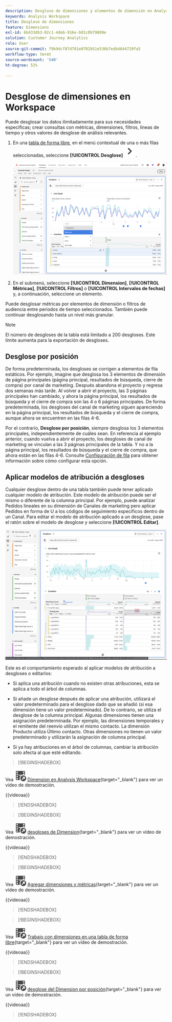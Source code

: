 ```yaml
---
description: Desglose de dimensiones y elementos de dimensión en Analysis Workspace.
keywords: Analysis Workspace
title: Desglose de dimensiones
feature: Dimensions
exl-id: 6b433db3-02c1-4deb-916e-b01c0b79889e
solution: Customer Journey Analytics
role: User
source-git-commit: f9b9dcf87d781e0702b51e536b7edb4644720fa5
workflow-type: tm+mt
source-wordcount: '540'
ht-degree: 52%

---
```


# Desglose de dimensiones en Workspace

Puede desglosar los datos ilimitadamente para sus necesidades específicas; crear consultas con métricas, dimensiones, filtros, líneas de tiempo y otros valores de desglose de análisis relevantes.

1. En una [tabla de forma libre](/help/analysis-workspace/visualizations/freeform-table/freeform-table.md), en el menú contextual de una o más filas seleccionadas, seleccione **[!UICONTROL Desglose]** ![ChevronRight](/help/assets/icons/ChevronRight.svg).

   ![Resultado del paso que muestra la selección de Crear alerta a partir de la selección.](assets/breakdown.png)

1. En el submenú, seleccione **[!UICONTROL Dimension]**, **[!UICONTROL Métricas]**, **[!UICONTROL Filtros]** o **[!UICONTROL Intervalos de fechas]** y, a continuación, seleccione un elemento.

Puede desglosar métricas por elementos de dimensión o filtros de audiencia entre periodos de tiempo seleccionados. También puede continuar desglosando hasta un nivel más granular.

>[!NOTE]
>
>El número de desgloses de la tabla está limitado a 200 desgloses. Este límite aumenta para la exportación de desgloses.

## Desglose por posición

De forma predeterminada, los desgloses se corrigen a elementos de fila estáticos. Por ejemplo, imagine que desglosa los 3 elementos de dimensión de página principales (página principal, resultados de búsqueda, cierre de compra) por canal de marketing. Después abandona el proyecto y regresa dos semanas más tarde. Al volver a abrir el proyecto, las 3 páginas principales han cambiado, y ahora la página principal, los resultados de búsqueda y el cierre de compra son las 4 o 6 páginas principales. De forma predeterminada, los desgloses del canal de marketing siguen apareciendo en la página principal, los resultados de búsqueda y el cierre de compra, aunque ahora se encuentren en las filas 4-6.

Por el contrario, **Desglose por posición**, siempre desglosa los 3 elementos principales, independientemente de cuáles sean. En referencia al ejemplo anterior, cuando vuelva a abrir el proyecto, los desgloses de canal de marketing se vinculan a las 3 páginas principales de la tabla. Y no a la página principal, los resultados de búsqueda y el cierre de compra, que ahora están en las filas 4-6. Consulte [Configuración de fila](/help/analysis-workspace/visualizations/freeform-table/column-row-settings/table-settings.md) para obtener información sobre cómo configurar esta opción.



## Aplicar modelos de atribución a desgloses

Cualquier desglose dentro de una tabla también puede tener aplicado cualquier modelo de atribución. Este modelo de atribución puede ser el mismo o diferente de la columna principal. Por ejemplo, puede analizar Pedidos lineales en su dimensión de Canales de marketing pero aplicar Pedidos en forma de U a los códigos de seguimiento específicos dentro de un Canal. Para editar el modelo de atribución aplicado a un desglose, pase el ratón sobre el modelo de desglose y seleccione **[!UICONTROL Editar]**.

![Comparación de atribución de pedidos que muestra la configuración de desglose](assets/breakdown-attribution.png)

Este es el comportamiento esperado al aplicar modelos de atribución a desgloses o editarlos:

* Si aplica una atribución cuando no existen otras atribuciones, esta se aplica a todo el árbol de columnas.

* Si añade un desglose después de aplicar una atribución, utilizará el valor predeterminado para el desglose dado que se añadió (si esa dimensión tiene un valor predeterminado). De lo contrario, se utiliza el desglose de la columna principal. Algunas dimensiones tienen una asignación predeterminada. Por ejemplo, las dimensiones temporales y el remitente del reenvío utilizan el mismo contacto. La dimensión Producto utiliza Último contacto. Otras dimensiones no tienen un valor predeterminado y utilizarán la asignación de columna principal.

* Si ya hay atribuciones en el árbol de columnas, cambiar la atribución solo afecta al que esté editando.

>[!BEGINSHADEBOX]

Vea ![VideoCheckedOut](/help/assets/icons/VideoCheckedOut.svg) [Dimension en Analysis Workspace](https://video.tv.adobe.com/v/23971?quality=12&learn=on){target="_blank"} para ver un vídeo de demostración.

{{videoaa}}

>[!ENDSHADEBOX]


>[!BEGINSHADEBOX]

Vea ![VideoCheckedOut](/help/assets/icons/VideoCheckedOut.svg) [desgloses de Dimension](https://video.tv.adobe.com/v/23969?quality=12&learn=on){target="_blank"} para ver un vídeo de demostración.

{{videoaa}}

>[!ENDSHADEBOX]


>[!BEGINSHADEBOX]

Vea ![VideoCheckedOut](/help/assets/icons/VideoCheckedOut.svg) [Agregar dimensiones y métricas](https://video.tv.adobe.com/v/30606?quality=12&learn=on){target="_blank"} para ver un vídeo de demostración.

{{videoaa}}

>[!ENDSHADEBOX]


>[!BEGINSHADEBOX]

Vea ![VideoCheckedOut](/help/assets/icons/VideoCheckedOut.svg) [Trabajo con dimensiones en una tabla de forma libre](https://video.tv.adobe.com/v/40179?quality=12&learn=on){target="_blank"} para ver un vídeo de demostración.

{{videoaa}}

>[!ENDSHADEBOX]


>[!BEGINSHADEBOX]

Vea ![VideoCheckedOut](/help/assets/icons/VideoCheckedOut.svg) [desglose del Dimension por posición](https://video.tv.adobe.com/v/24033){target="_blank"} para ver un vídeo de demostración.

{{videoaa}}

>[!ENDSHADEBOX]



